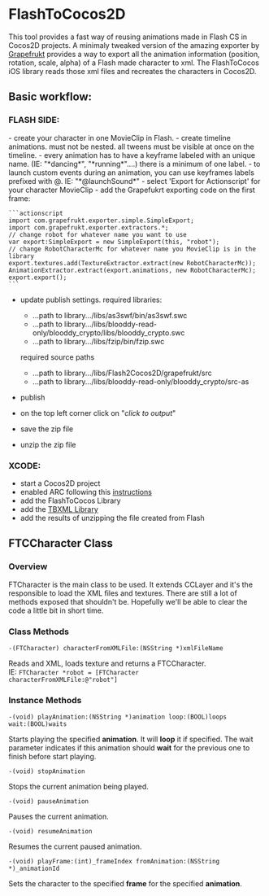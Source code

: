 FlashToCocos2D
===============


This tool provides a fast way of reusing animations made in Flash CS in Cocos2D projects.
A minimaly tweaked version of the amazing exporter by [Grapefrukt](https://github.com/grapefrukt/grapefrukt-export) provides a way to export all the animation information (position, rotation, scale, alpha) of a Flash made character to xml.
The FlashToCocos iOS library reads those xml files and recreates the characters in Cocos2D.

<h2>Basic workflow:</h2>

<h3>FLASH SIDE:</h3>
- create your character in one MovieClip in Flash.
- create timeline animations.  must not be nested.  all tweens must be visible at once on the timeline.
- every animation has to have a keyframe labeled with an unique name. (IE: "*dancing*", "*running*"....) there is a minimum of one label. 
- to launch custom events during an animation, you can use keyframes labels prefixed with @. IE: "*@launchSound*"
- select 'Export for Actionscript' for your character MovieClip
- add the Grapefukrt exporting code on the first frame:

	```actionscript
	import com.grapefrukt.exporter.simple.SimpleExport;
	import com.grapefrukt.exporter.extractors.*;
	// change robot for whatever name you want to use
	var export:SimpleExport = new SimpleExport(this, "robot"); 
	// change RobotCharacterMc for whatever name you MovieClip is in the library
	export.textures.add(TextureExtractor.extract(new RobotCharacterMc)); 
	AnimationExtractor.extract(export.animations, new RobotCharacterMc);
	export.export();
	```

- update publish settings. required libraries:

	+ ...path to library.../libs/as3swf/bin/as3swf.swc
	+ ...path to library.../libs/blooddy-read-only/blooddy_crypto/libs/blooddy_crypto.swc
	+ ...path to library.../libs/fzip/bin/fzip.swc

	required source paths

	+ ...path to library.../libs/Flash2Cocos2D/grapefrukt/src
	+ ...path to library.../libs/blooddy-read-only/blooddy_crypto/src-as

- publish
- on the top left corner click on "*click to output*"
- save the zip file
- unzip the zip file


<h3>XCODE:</h3>

- start a Cocos2D project
- enabled ARC following this [instructions](http://www.tinytimgames.com/2011/07/22/cocos2d-and-arc/)
- add the FlashToCocos Library
- add the [TBXML Library](http://tbxml.co.uk/)
- add the results of unzipping the file created from Flash


<h2>FTCCharacter Class</h2>
<h3>Overview</h3>
FTCharacter is the main class to be used. It extends CCLayer and it's the responsible to load the XML files and textures.
There are still a lot of methods exposed that shouldn't be. Hopefully we'll be able to clear the code a little bit in short time.
<h3>Class Methods</h3>

```-(FTCharacter) characterFromXMLFile:(NSString *)xmlFileName```

Reads and XML, loads texture and returns a FTCCharacter.<br/>
IE: <code>FTCharacter *robot = [FTCharacter characterFromXMLFile:@"robot"]</code>

<h3>Instance Methods</h3>

<code>-(void) playAnimation:(NSString *)animation loop:(BOOL)loops wait:(BOOL)waits</code>

Starts playing the specified **animation**. It will **loop** it if specified.
The wait parameter indicates if this animation should **wait** for the previous one to finish before start playing.

<code>-(void) stopAnimation</code>

Stops the current animation being played.

<code>-(void) pauseAnimation</code>

Pauses the current animation.

<code>-(void) resumeAnimation</code>

Resumes the current paused animation.

<code>-(void) playFrame:(int)_frameIndex fromAnimation:(NSString *)_animationId</code>

Sets the character to the specified **frame** for the specified **animation**.
